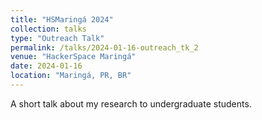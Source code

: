 ```yaml
---
title: "HSMaringá 2024"
collection: talks
type: "Outreach Talk"
permalink: /talks/2024-01-16-outreach_tk_2
venue: "HackerSpace Maringá"
date: 2024-01-16
location: "Maringá, PR, BR"
---
```


A short talk about my research to undergraduate students.
